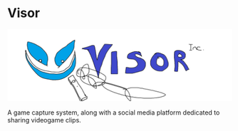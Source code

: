 # Visor
<div style="text-align:center">
    <img src="Docs/Images/visor.png" />
</div>

A game capture system, along with a social media platform dedicated to sharing videogame clips.